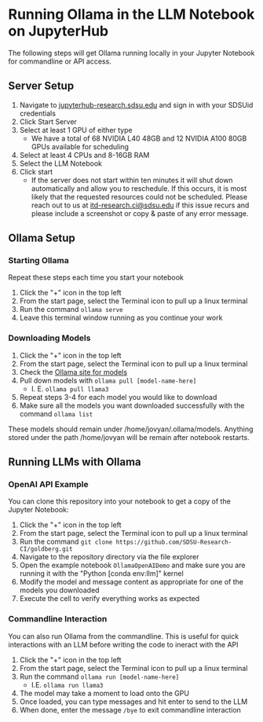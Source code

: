 # Running Ollama in the LLM Notebook on JupyterHub
The following steps will get Ollama running locally in your Jupyter Notebook for commandline or API access.

## Server Setup
1. Navigate to [jupyterhub-research.sdsu.edu](jupyterhub-research.sdsu.edu) and sign in with your SDSUid credentials
2. Click Start Server
3. Select at least 1 GPU of either type
   -  We have a total of 68 NVIDIA L40 48GB and 12 NVIDIA A100 80GB GPUs available for scheduling
4. Select at least 4 CPUs and 8-16GB RAM
5. Select the LLM Notebook
6. Click start
   - If the server does not start within ten minutes it will shut down automatically and allow you to reschedule. If this occurs, it is most likely that the requested resources could not be scheduled. Please reach out to us at itd-research.ci@sdsu.edu if this issue recurs and please include a screenshot or copy & paste of any error message.

## Ollama Setup

### Starting Ollama
Repeat these steps each time you start your notebook
1. Click the "+" icon in the top left
2. From the start page, select the Terminal icon to pull up a linux terminal
3. Run the command `ollama serve`
4. Leave this terminal window running as you continue your work

### Downloading Models
1. Click the "+" icon in the top left
2. From the start page, select the Terminal icon to pull up a linux terminal
3. Check the [Ollama site for models](https://ollama.com/library)
4. Pull down models with `ollama pull [model-name-here]`
   - I. E. `ollama pull llama3`
5. Repeat steps 3-4 for each model you would like to download
6. Make sure all the models you want downloaded successfully with the command `ollama list`

These models should remain under /home/jovyan/.ollama/models. Anything stored under the path /home/jovyan will be remain after notebook restarts.

## Running LLMs with Ollama

### OpenAI API Example
You can clone this repository into your notebook to get a copy of the Jupyter Notebook:
1. Click the "+" icon in the top left
2. From the start page, select the Terminal icon to pull up a linux terminal
3. Run the command `git clone https://github.com/SDSU-Research-CI/goldberg.git`
4. Navigate to the repository directory via the file explorer
5. Open the example notebook `OllamaOpenAIDemo` and make sure you are running it with the "Python \[conda env:llm\]" kernel
6. Modify the model and message content as appropriate for one of the models you downloaded
7. Execute the cell to verify everything works as expected

### Commandline Interaction
You can also run Ollama from the commandline. This is useful for quick interactions with an LLM before writing the code to ineract with the API
1. Click the "+" icon in the top left
2. From the start page, select the Terminal icon to pull up a linux terminal
3. Run the command `ollama run [model-name-here]`
   - I.E. `ollama run llama3`
4. The model may take a moment to load onto the GPU
5. Once loaded, you can type messages and hit enter to send to the LLM
5. When done, enter the message `/bye` to exit commandline interaction
